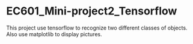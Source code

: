 # EC601_Mini-project2_Tensorflow

This project use tensorflow to recognize two different classes of objects.
Also use matplotlib to display pictures.


